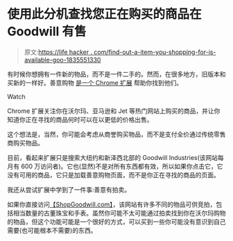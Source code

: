 # 使用此分机查找您正在购买的商品在 Goodwill 有售

> 原文:[https://life hacker . com/find-out-a-item-you-shopping-for-is-available-goo-1835551330](https://lifehacker.com/find-out-an-item-youre-shopping-for-is-available-at-goo-1835551330)

有时候你想拥有一件新的物品，而不是一件二手的。然而，在很多地方，旧版本和买新的一样好。善意购物 [是一个 Chrome 扩展](https://chrome.google.com/webstore/detail/goodwill-shopping/aanipnjhkfafeiepkmdjlfcflhjapnee?hl=en) 帮助你找到他们。

Watch

Chrome 扩展关注你在沃尔玛、亚马逊和 Jet 等热门网站上购买的商品，并让你知道你正在寻找的商品何时可以在以更低的价格出售。

这个想法是，当然，你可能会考虑从商誉购买物品，而不是支付全价通过传统零售商购买物品。

目前，看起来扩展只是搜索大纽约和新泽西北部的 Goodwill Industries(该网站每月有 600 万访问者)。它也(显然)不是对所有东西都有效，所以如果你点击它，它没有可用的商品，它只是加载善意购物页面，而不是你正在寻找的商品的页面。

我还从尝试扩展中学到了一件事:善意有拍卖。

如果你直接访问[【ShopGoodwill.com】](http://ShopGoodwill.com)，该网站有许多不同的物品可供竞拍，包括相当数量的古董珠宝和手表。虽然你可能不太可能通过拍卖找到你在沃尔玛购物的物品，但这个功能可能是一个很好的方式，可以买到一些你可能没有意识到自己需要(也可能根本不需要)的东西。